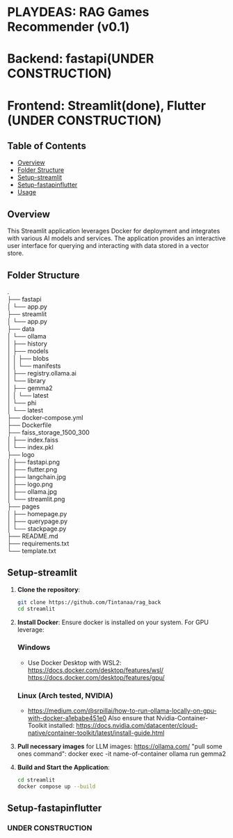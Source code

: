 # PLAYDEAS: RAG Games Recommender (v0.1)
# Backend: fastapi(UNDER CONSTRUCTION)
# Frontend: Streamlit(done), Flutter (UNDER CONSTRUCTION)

## Table of Contents
- [Overview](#overview)
- [Folder Structure](#folder-structure)
- [Setup-streamlit](#setup-streamlit)
- [Setup-fastapinflutter](#setup-fastapinflutter)
- [Usage](#usage)

## Overview
This Streamlit application leverages Docker for deployment and integrates with various AI models and services. The application provides an interactive user interface for querying and interacting with data stored in a vector store.

## Folder Structure
.  
├── fastapi  
│   └── app.py  
├── streamlit  
│   └── app.py  
├── data  
│   └── ollama  
│       ├── history  
│       ├── models  
│       │   ├── blobs  
│       │   └── manifests  
│       ├── registry.ollama.ai  
│       └── library  
│           ├── gemma2  
│           │   └── latest  
│           └── phi  
│               └── latest  
├── docker-compose.yml  
├── Dockerfile  
├── faiss_storage_1500_300  
│   ├── index.faiss  
│   └── index.pkl  
├── logo  
│   ├── fastapi.png  
│   ├── flutter.png  
│   ├── langchain.jpg  
│   ├── logo.png  
│   ├── ollama.jpg  
│   └── streamlit.png  
├── pages  
│   ├── homepage.py  
│   ├── querypage.py  
│   └── stackpage.py  
├── README.md  
├── requirements.txt  
└── template.txt  



## Setup-streamlit
1. **Clone the repository**:
   ```bash
   git clone https://github.com/Tintanaa/rag_back
   cd streamlit

2. **Install Docker**: 
   Ensure docker is installed on your system. 
   For GPU leverage: 
   ### Windows 
   - Use Docker Desktop with WSL2: https://docs.docker.com/desktop/features/wsl/ https://docs.docker.com/desktop/features/gpu/
   ### Linux (Arch tested, NVIDIA)
   - https://medium.com/@srpillai/how-to-run-ollama-locally-on-gpu-with-docker-a1ebabe451e0 
   Also ensure that Nvidia-Container-Toolkit installed: https://docs.nvidia.com/datacenter/cloud-native/container-toolkit/latest/install-guide.html

3. **Pull necessary images**
   for LLM images: https://ollama.com/ 
   "pull some ones command": 
   docker exec -it name-of-container ollama run gemma2

4. **Build and Start the Application**:
   ```bash
   cd streamlit
   docker compose up --build

## Setup-fastapinflutter
### UNDER CONSTRUCTION